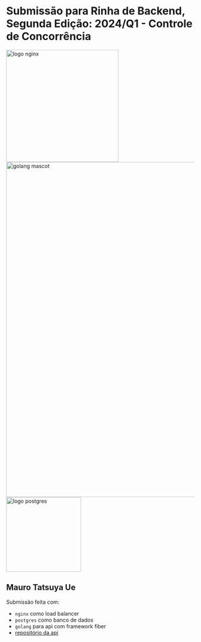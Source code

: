 # Submissão para Rinha de Backend, Segunda Edição: 2024/Q1 - Controle de Concorrência


<img src="https://upload.wikimedia.org/wikipedia/commons/c/c5/Nginx_logo.svg" alt="logo nginx" width="300" height="auto">
<br />
<img src="https://upload.wikimedia.org/wikipedia/commons/2/23/Golang.png" alt="golang mascot" width="896px" height="auto">
<img src="https://upload.wikimedia.org/wikipedia/commons/2/29/Postgresql_elephant.svg" alt="logo postgres" width="200" height="auto">


## Mauro Tatsuya Ue 
Submissão feita com:
- `nginx` como load balancer
- `postgres` como banco de dados
- `golang` para api com framework fiber
- [repositório da api](https://github.com/mauroue/rinha-backend-2024-q1)


